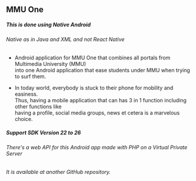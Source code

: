 ## MMU One
##### This is done using Native Android
###### _Native as in Java and XML and not React Native_


- Android application for MMU One that combines all portals from Multimedia University (MMU)
<br/>into one Android application that ease students under MMU when trying to surf them.

- In today world, everybody is stuck to their phone for mobility and easiness.
<br/>Thus, having a mobile application that can has 3 in 1 function including other functions like
<br/>having a profile, social media groups, news et cetera is a marvelous choice.

##### Support SDK Version 22 to 26
###### _There's a web API for this Android app made with PHP on a Virtual Private Server_
###### _It is available at another GitHub repository._